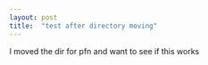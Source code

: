 ```yaml
---
layout: post
title:  "test after directory moving"
---
```

I moved the dir for pfn and want to see if this works
